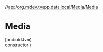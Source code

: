 //[app](../../../index.md)/[org.mjdev.tvapp.data.local](../index.md)/[Media](index.md)/[Media](-media.md)

# Media

[androidJvm]\
constructor()
